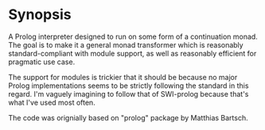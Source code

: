 # Synopsis

A Prolog interpreter designed to run on some form of a continuation
monad. The goal is to make it a general monad transformer which is
reasonably standard-compliant with module support, as well as
reasonably efficient for pragmatic use case.

The support for modules is trickier that it should be because no major
Prolog implementations seems to be strictly following the standard in
this regard. I'm vaguely imagining to follow that of SWI-prolog
because that's what I've used most often.

The code was orignially based on "prolog" package by Matthias Bartsch.
